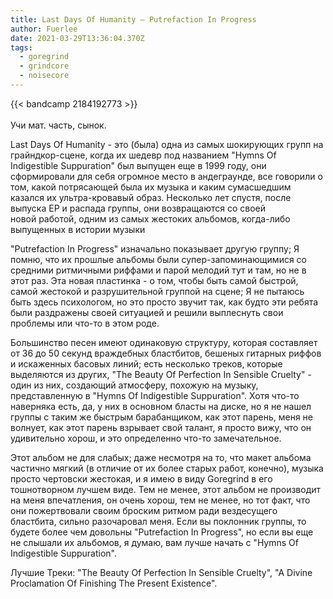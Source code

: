 ```yaml
---
title: Last Days Of Humanity — Putrefaction In Progress
author: Fuerlee
date: 2021-03-29T13:36:04.370Z
tags:
  - goregrind
  - grindcore
  - noisecore
---
```

{{< bandcamp 2184192773 >}}\
\
Учи мат. часть, сынок.

Last Days Of Humanity - это (была) одна из самых шокирующих групп на грайндкор-сцене, когда их шедевр под названием "Hymns Of Indigestible Suppuration" был выпущен еще в 1999 году, они сформировали для себя огромное место в андеграунде, все говорили о том, какой потрясающей была их музыка и каким сумасшедшим казался их ультра-кровавый образ. Несколько лет спустя, после выпуска EP и распада группы, они возвращаются со своей новой работой, одним из самых жестоких альбомов, когда-либо выпущенных в истории музыки

"Putrefaction In Progress" изначально показывает другую группу; Я помню, что их прошлые альбомы были супер-запоминающимися со средними ритмичными риффами и парой мелодий тут и там, но не в этот раз. Эта новая пластинка - о том, чтобы быть самой быстрой, самой жестокой и разрушительной группой на сцене; Я не пытаюсь быть здесь психологом, но это просто звучит так, как будто эти ребята были раздражены своей ситуацией и решили выплеснуть свои проблемы или что-то в этом роде.

Большинство песен имеют одинаковую структуру, которая составляет от 36 до 50 секунд враждебных бластбитов, бешеных гитарных риффов и искаженных басовых линий; есть несколько треков, которые выделяются из других, "The Beauty Of Perfection In Sensible Cruelty" - один из них, создающий атмосферу, похожую на музыку, представленную в "Hymns Of Indigestible Suppuration". Хотя что-то наверняка есть, да, у них в основном бласты на диске, но я не нашел группы с таким же быстрым барабанщиком, как этот парень, меня не волнует, как этот парень взрывает свой талант, я просто вижу, что он удивительно хорош, и это определенно что-то замечательное.

Этот альбом не для слабых; даже несмотря на то, что макет альбома частично мягкий (в отличие от их более старых работ, конечно), музыка просто чертовски жестокая, и я имею в виду Goregrind в его тошнотворном лучшем виде. Тем не менее, этот альбом не производит на меня впечатления, он очень хорош, тем не менее, но тот факт, что они пожертвовали своим броским ритмом ради вездесущего бластбита, сильно разочаровал меня. Если вы поклонник группы, то будете более чем довольны "Putrefaction In Progress", но если вы еще не слышали их альбомов, я думаю, вам лучше начать с "Hymns Of Indigestible Suppuration".

Лучшие Треки: "The Beauty Of Perfection In Sensible Cruelty", "A Divine Proclamation Of Finishing The Present Existence".